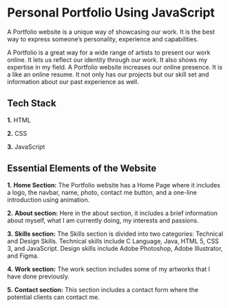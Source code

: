 # Personal Portfolio Using JavaScript

A Portfolio website is a unique way of showcasing our work. It is the best way to express someone’s personality, experience and capabilities. 

A Portfolio is a great way for a wide range of artists to present our work online. It lets us reflect our identity through our work. It also shows my expertise in my field. A Portfolio website increases our online presence. It is a like an online resume. It not only has our projects but our skill set and information about our past experience as well.


## Tech Stack

**1.** HTML

**2.** CSS

**3.** JavaScript


## Essential Elements of the Website

**1.** **Home Section:** The Portfolio website has a Home Page where it includes a logo, the navbar, name, photo, contact me button, and a one-line introduction using animation.

**2.** **About section:** Here in the about section, it includes a brief information about myself, what I am currently doing, my interests and passions. 

**3.** **Skills section:** The Skills section is divided into two categories: Technical and Design Skills. Technical skills include C Language, Java, HTML 5, CSS 3, and JavaScript. Design skills include Adobe Photoshop, Adobe Illustrator, and Figma. 

**4.** **Work section:** The work section includes some of my artworks that I have done previously. 

**5.** **Contact section:** This section includes a contact form where the potential clients can contact me.
